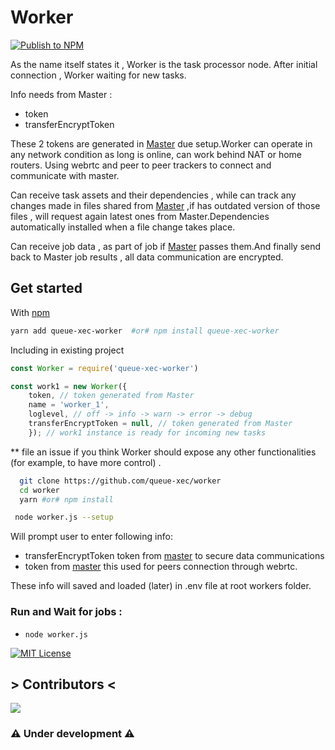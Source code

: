 # Worker
[![Publish to NPM](https://github.com/queue-xec/worker/actions/workflows/publish_npm.yml/badge.svg)](https://github.com/queue-xec/worker/actions/workflows/publish_npm.yml)

As the name itself states it , Worker is the task processor node. After initial connection , Worker waiting for new tasks.

Info needs from Master :

- token
- transferEncryptToken

These 2 tokens are generated in [Master](https://github.com/queue-xec/master) due setup.Worker can operate in any network condition as long is online, can work behind NAT or home routers. Using webrtc and peer to peer trackers to connect and communicate with master.

Can receive task assets and their dependencies , while can track any changes made in files shared from [Master](https://github.com/queue-xec/master) ,if has outdated version of those files , will request again latest ones from Master.Dependencies automatically installed when a file change takes place.

Can receive job data , as part of job if [Master](https://github.com/queue-xec/master) passes them.And finally send back to Master job results , all data communication are encrypted.

## Get started

With [npm](https://www.npmjs.com/package/queue-xec-worker)

```bash
yarn add queue-xec-worker  #or# npm install queue-xec-worker
```

Including in existing project

```js
const Worker = require('queue-xec-worker')

const work1 = new Worker({
    token, // token generated from Master
    name = 'worker_1',
    loglevel, // off -> info -> warn -> error -> debug
    transferEncryptToken = null, // token generated from Master
    }); // work1 instance is ready for incoming new tasks
```

\*\* file an issue if you think Worker should expose any other functionalities (for example, to have more control) .

```bash
  git clone https://github.com/queue-xec/worker
  cd worker
  yarn #or# npm install
```

```bash
 node worker.js --setup
```

Will prompt user to enter following info:

- transferEncryptToken token from [master](https://github.com/queue-xec/master) to secure data communications
- token from [master](https://github.com/queue-xec/master) this used for peers connection through webrtc.

These info will saved and loaded (later) in .env file at root workers folder.

### Run and Wait for jobs :

- `node worker.js`

[![MIT License](https://img.shields.io/apm/l/atomic-design-ui.svg?) ](https://github.com/tterb/atomic-design-ui/blob/master/LICENSEs)

## > Contributors <

<a  href="https://github.com/queue-xec/worker/graphs/contributors">
<img  src="https://contrib.rocks/image?repo=queue-xec/worker"  />
</a>

### ⚠️ Under development ⚠️
